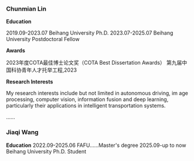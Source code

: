 ### **Chunmian Lin**
**Education**

2019.09-2023.07 Beihang University Ph.D.
2023.07-2025.07 Beihang University Postdoctoral Fellow

**Awards**

2023年度COTA最佳博士论文奖（COTA Best Dissertation Awards）
第九届中国科协青年人才托举工程,2023

**Research Interests**

My research interests include but not limited in autonomous driving, im
age processing, computer vision, information fusion and deep learning, particularly their applications in intelligent transportation systems.

......

### **Jiaqi Wang**
**Education**
2022.09-2025.06   FAFU......Master's degree
2025.09-up to now Beihang University Ph.D. Student
